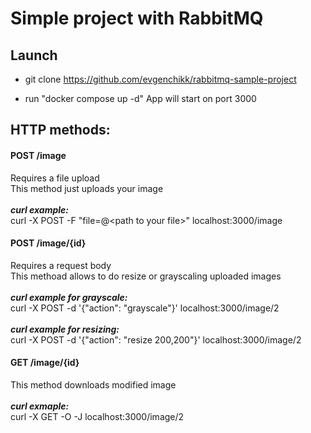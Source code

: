 # Simple project with RabbitMQ

## Launch
- git clone https://github.com/evgenchikk/rabbitmq-sample-project

- run "docker compose up -d"
App will start on port 3000

## HTTP methods:
#### POST /image
Requires a file upload<br>
This method just uploads your image<br><br>
___curl example:___<br>
curl -X POST -F "file=@\<path to your file\>" localhost:3000/image

#### POST /image/{id}
Requires a request body<br>
This methoad allows to do resize or grayscaling uploaded images<br><br>
___curl example for grayscale:___<br>
curl -X POST -d '{"action": "grayscale"}' localhost:3000/image/2<br><br>
___curl example for resizing:___<br>
curl -X POST -d '{"action": "resize 200,200"}' localhost:3000/image/2<br>

#### GET /image/{id}
This method downloads modified image<br><br>
___curl exmaple:___<br>
curl -X GET -O -J localhost:3000/image/2
